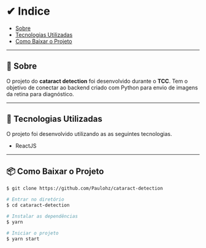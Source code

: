 # ✔ Indice 

- [Sobre](#-sobre)
- [Tecnologias Utilizadas](#-tecnologias-utilizadas)
- [Como Baixar o Projeto](#-como-baixar-o-projeto)

---

## 📜 Sobre 

O projeto do **cataract detection** foi desenvolvido durante o **TCC**. Tem o objetivo de conectar ao backend criado com Python para envio de imagens da retina para diagnóstico.

---

## 🚀 Tecnologias Utilizadas

O projeto foi desenvolvido utilizando as as seguintes tecnologias.

- ReactJS

---

## 📦 Como Baixar o Projeto

```bash
$ git clone https://github.com/Paulohz/cataract-detection

# Entrar no diretório
$ cd cataract-detection

# Instalar as dependências
$ yarn 

# Iniciar o projeto 
$ yarn start

```
